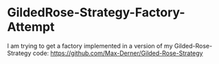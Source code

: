 # GildedRose-Strategy-Factory-Attempt
I am trying to get a factory implemented in a version of my Gilded-Rose-Strategy code: https://github.com/Max-Derner/Gilded-Rose-Strategy
